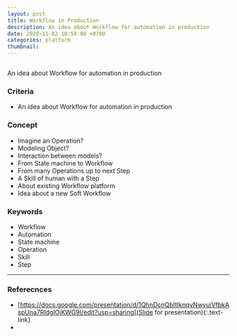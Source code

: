 ```yaml
---
layout: post
title: Workflow in Production
description: An idea about Workflow for automation in production
date: 2020-11-02 10:59:00 +0700
categories: platform
thumbnail: 
---
```


![]()

An idea about Workflow for automation in production

### Criteria
- An idea about Workflow for automation in production

### Concept
- Imagine an Operation?
- Modeling Object?
- Interaction between models? 
- From State machine to Workflow
- From many Operations up to next Step
- A Skill of human with a Step
- About existing Workflow platform
- Idea about a new Soft Workflow

### Keywords
- Workflow
- Automation
- State machine
- Operation
- Skill
- Step

---
### Referecnces
- [https://docs.google.com/presentation/d/1QhnDcnQbItIknqyNwyuiVfbkAspUna7RIdglOjKWG9I/edit?usp=sharing](Slide for presentation){:.text-link}
- 
